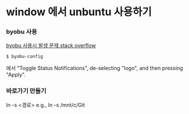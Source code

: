 # window 에서 unbuntu 사용하기 

### byobu 사용
[byobu 사용시 발생 문제 stack overflow](https://askubuntu.com/questions/492802/byobu-weird-character)
```shell
$ byobu-config
```
에서 "Toggle Status Notifications", de-selecting "logo", and then pressing "Apply".


### 바로가기 만들기 
ln -s <경로>
e.g., ln -s /mnt/c/Git
